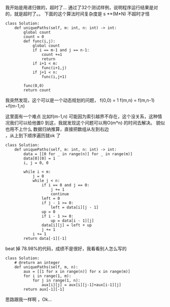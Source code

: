 我开始是用递归做的，超时了...  通过了32个测试样例，说明程序运行结果是对的，就是超时了。。
下面的这个算法时间复杂度是 s **(M*N)  不超时才怪
```
class Solution:
    def uniquePaths(self, m: int, n: int) -> int:
        global count
        count = 0
        def func(i,j):
            global count
            if i == m-1 and j == n-1:
                count +=1
                return
            if i+1 < m:
                func(i+1,j)
            if j+1 < n:
                func(i,j+1)
       
        func(0,0)
        return count
```

我突然发现，这个可以是一个动态规划的问题，
f(0,0) = 1
f(m,n) = f(m,n-1) +f(m-1,n)

这里面有一个难点 比如f(m-1,n) 可能因为索引越界不存在，这个没关系，这种情况我们可以给他置0
到这，我就发现这个问题可以用O(m*n) 的时间去解决。 貌似也用不上什么 数据归纳推算，直接把数组从左到右边\
，从上到下顺序遍历就ok 了

```
class Solution:
    def uniquePaths(self, m: int, n: int) -> int:
        data = [[0 for _ in range(n)] for _ in range(m)]
        data[0][0] = 1
        i, j = 0, 0

        while i < m:
            j = 0
            while j < n:
                if i == 0 and j == 0:
                    j += 1
                    continue
                left = 0
                if j - 1 >= 0:
                    left = data[i][j - 1]
                up = 0
                if i - 1 >= 0:
                    up = data[i - 1][j]
                data[i][j] = left + up
                j += 1
            i += 1
        return data[-1][-1]
```
beat 掉 78.98%的代码，成绩不是很好，我看看别人怎么写的

```
class Solution:
    # @return an integer
    def uniquePaths(self, m, n):
        aux = [[1 for x in range(n)] for x in range(m)]
        for i in range(1, m):
            for j in range(1, n):
                aux[i][j] = aux[i][j-1]+aux[i-1][j]
        return aux[-1][-1]
```
思路跟我一样啊 ，Ok...